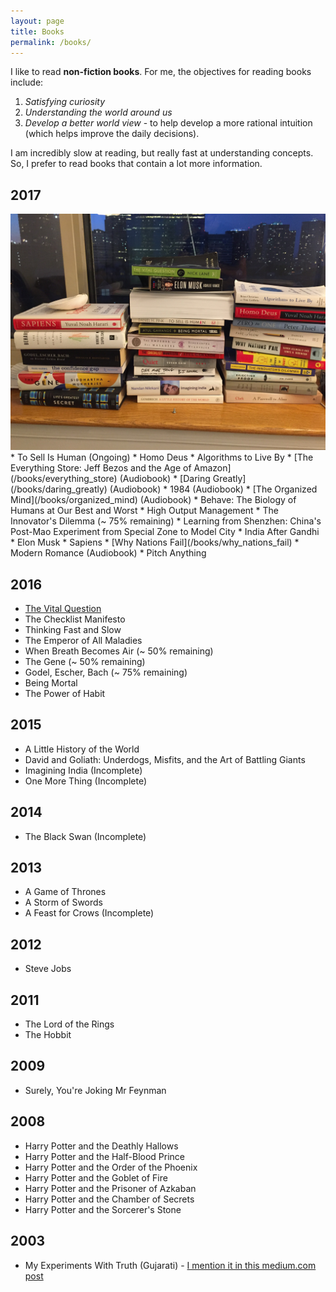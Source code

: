 ```yaml
---
layout: page
title: Books
permalink: /books/
---
```


I like to read **non-fiction books**. For me, the objectives for reading books include:
1. *Satisfying curiosity*
1. *Understanding the world around us*
1. *Develop a better world view* - to help develop a more rational intuition (which helps improve the daily decisions).

I am incredibly slow at reading, but really fast at understanding concepts. So, I prefer to read books that contain
a lot more information.

## 2017
<img src="/assets/books-2017.JPG">
* To Sell Is Human (Ongoing)
* Homo Deus
* Algorithms to Live By
* [The Everything Store: Jeff Bezos and the Age of Amazon](/books/everything_store) (Audiobook)
* [Daring Greatly](/books/daring_greatly) (Audiobook)
* 1984 (Audiobook)
* [The Organized Mind](/books/organized_mind) (Audiobook)
* Behave: The Biology of Humans at Our Best and Worst
* High Output Management
* The Innovator's Dilemma (~ 75% remaining)
* Learning from Shenzhen: China's Post-Mao Experiment from Special Zone to Model City
* India After Gandhi
* Elon Musk
* Sapiens
* [Why Nations Fail](/books/why_nations_fail)
* Modern Romance (Audiobook)
* Pitch Anything

## 2016
* [The Vital Question](/books/vital_question)
* The Checklist Manifesto
* Thinking Fast and Slow
* The Emperor of All Maladies
* When Breath Becomes Air (~ 50% remaining)
* The Gene (~ 50% remaining)
* Godel, Escher, Bach (~ 75% remaining)
* Being Mortal
* The Power of Habit

## 2015
* A Little History of the World
* David and Goliath: Underdogs, Misfits, and the Art of Battling Giants
* Imagining India (Incomplete)
* One More Thing (Incomplete)

## 2014
* The Black Swan (Incomplete)

## 2013
* A Game of Thrones
* A Storm of Swords
* A Feast for Crows (Incomplete)

## 2012
* Steve Jobs

## 2011
* The Lord of the Rings
* The Hobbit

## 2009
* Surely, You're Joking Mr Feynman

## 2008
* Harry Potter and the Deathly Hallows
* Harry Potter and the Half-Blood Prince
* Harry Potter and the Order of the Phoenix
* Harry Potter and the Goblet of Fire
* Harry Potter and the Prisoner of Azkaban
* Harry Potter and the Chamber of Secrets
* Harry Potter and the Sorcerer's Stone

## 2003
* My Experiments With Truth (Gujarati) - [I mention it in this medium.com post](https://medium.com/@hardikp/how-gandhi-brought-changes-in-himself-and-his-followers-1c1bed51c6aa)
